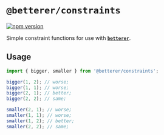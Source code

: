 # `@betterer/constraints`

[![npm version](https://img.shields.io/npm/v/@betterer/constraints.svg)](https://www.npmjs.com/package/@betterer/constraints)

Simple constraint functions for use with [**`betterer`**](https://github.com/phenomnomnominal/betterer).

## Usage

```typescript
import { bigger, smaller } from '@betterer/constraints';

bigger(1, 2); // worse;
bigger(1, 1); // worse;
bigger(2, 1); // better;
bigger(2, 2); // same;

smaller(2, 1); // worse;
smaller(1, 1); // worse;
smaller(1, 2); // better;
smaller(2, 2); // same;
```
